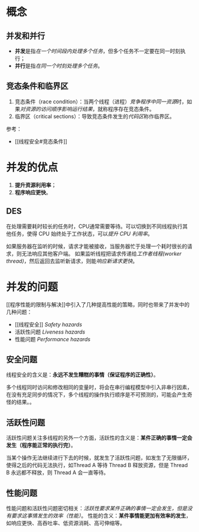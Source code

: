 # 概念
## 并发和并行
- **并发**是指*在一个时间段内处理多个任务*，但多个任务不一定要在同一时刻执行；
- **并行**是指*在同一个时刻处理多个任务*。

## 竞态条件和临界区
1. 竞态条件（race condition）：当两个线程（进程）*竞争程序中同一资源*时，如果*对资源的访问顺序影响运行结果*，就称程序存在竞态条件。
2. 临界区（critical sections）：导致竞态条件发生的*代码区*称作临界区。

参考：
- [[线程安全#竞态条件]]

# 并发的优点
1. **提升资源利用率**；
2. **程序响应更快**。

## DES
在处理需要耗时较长的任务时，CPU通常需要等待。可以切换到不同线程执行其他任务，使得 CPU 始终处于工作状态，可以*提升 CPU 利用率*。

如果服务器在监听的时候，请求才能被接收，当服务器忙于处理一个耗时很长的请求，则无法响应其他客户端。
如果监听线程把请求传递给*工作者线程(worker thread)*，然后返回去监听新请求，则能*响应新请求更快*。


# 并发的问题
[[程序性能的限制与解决]]中引入了几种提高性能的策略，同时也带来了并发中的几种问题：
- [[线程安全]] *Safety hazards*
- 活跃性问题 *Liveness hazards*
- 性能问题 *Performance hazards*

## 安全问题
线程安全的含义是：**永远不发生糟糕的事情（保证程序的正确性）**。

多个线程同时访问和修改相同的变量时，将会在串行编程模型中引入非串行因素，在没有充足同步的情况下，多个线程的操作执行顺序是不可预测的，可能会产生奇怪的结果。。


## 活跃性问题
活跃性问题关注多线程的另外一个方面，活跃性的含义是：**某件正确的事情一定会发生（程序能正常的执行完）**。

当某个操作无法继续进行下去的时候，就发生了活跃性问题，如发生了无限循环，使得之后的代码无法执行，如Thread A 等待 Thread B 释放资源，但是 Thread B 永远都不释放，则 Thread A 会一直等待。

## 性能问题
性能问题和活跃性问题密切相关：*活跃性要求某件正确的事情一定会发生，但是没有要求这事情发生的效率（性能）*。
性能的含义：**某件事情能更加有效率的发生**，如响应更快、高吞吐率、低资源消耗、高可伸缩等。



